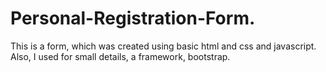 # Personal-Registration-Form.
This is a form, which was created using basic html and css and javascript.
Also, I used for small details, a framework, bootstrap.
